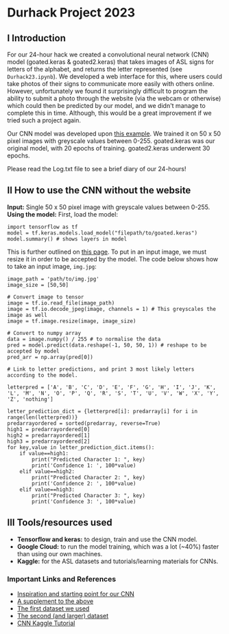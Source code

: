 # Durhack Project 2023

## I Introduction  
For our 24-hour hack we created a convolutional neural network (CNN) model (goated.keras & goated2.keras) that takes images of ASL signs for letters of the alphabet, and returns the letter represented (see `Durhack23.ipynb`). We developed a web interface for this, where users could take photos of their signs to communicate more easily with others online. However, unfortunately we found it surprisingly difficult to program the ability to submit a photo through the website (via the webcam or otherwise) which could then be predicted by our model, and we didn't manage to complete this in time. Although, this would be a great improvement if we tried such a project again. 

Our CNN model was developed upon [this example](https://www.kaggle.com/code/madz2000/cnn-using-keras-100-accuracy/notebook). We trained it on 50 x 50 pixel images with greyscale values between 0-255. goated.keras was our original model, with 20 epochs of training. goated2.keras underwent 30 epochs.

Please read the Log.txt file to see a brief diary of our 24-hours!

## II How to use the CNN without the website
**Input:** Single 50 x 50 pixel image with greyscale values between 0-255.  
**Using the model:**  First, load the model:
```
import tensorflow as tf
model = tf.keras.models.load_model("filepath/to/goated.keras")
model.summary() # shows layers in model
```   
This is further outlined on [this page](https://www.tensorflow.org/guide/keras/serialization_and_saving). To put in an input image, we must resize it in order to be accepted by the model. The code below shows how to take an input image, `img.jpg`:
```
image_path = 'path/to/img.jpg'
image_size = [50,50]

# Convert image to tensor
image = tf.io.read_file(image_path)
image = tf.io.decode_jpeg(image, channels = 1) # This greyscales the image as well
image = tf.image.resize(image, image_size)

# Convert to numpy array
data = image.numpy() / 255 # to normalise the data
pred = model.predict(data.reshape(-1, 50, 50, 1)) # reshape to be accepted by model
pred_arr = np.array(pred[0])

# Link to letter predictions, and print 3 most likely letters according to the model.

letterpred = ['A', 'B', 'C', 'D', 'E', 'F', 'G', 'H', 'I', 'J', 'K', 'L', 'M', 'N', 'O', 'P', 'Q', 'R', 'S', 'T', 'U', 'V', 'W', 'X', 'Y', 'Z', 'nothing']

letter_prediction_dict = {letterpred[i]: predarray[i] for i in range(len(letterpred))}
predarrayordered = sorted(predarray, reverse=True)
high1 = predarrayordered[0]
high2 = predarrayordered[1]
high3 = predarrayordered[2]
for key,value in letter_prediction_dict.items():
    if value==high1:
        print("Predicted Character 1: ", key)
        print('Confidence 1: ', 100*value)
    elif value==high2:
        print("Predicted Character 2: ", key)
        print('Confidence 2: ', 100*value)
    elif value==high3:
        print("Predicted Character 3: ", key)
        print('Confidence 3: ', 100*value)
```
## III Tools/resources used

- **Tensorflow and keras:** to design, train and use the CNN model.
- **Google Cloud:** to run the model training, which was a lot (~40%) faster than using our own machines.
- **Kaggle:** for the ASL datasets and tutorials/learning materials for CNNs.

### Important Links and References

- [Inspiration and starting point for our CNN](https://www.kaggle.com/code/madz2000/cnn-using-keras-100-accuracy/notebook#Loading-the-ASL-dataset)
- [A supplement to the above](https://towardsdatascience.com/sign-language-recognition-with-advanced-computer-vision-7b74f20f3442)
- [The first dataset we used](https://www.kaggle.com/datasets/datamunge/sign-language-mnist)
- [The second (and larger) dataset](https://www.kaggle.com/datasets/grassknoted/asl-alphabet/data)
- [CNN Kaggle Tutorial](https://www.kaggle.com/code/ryanholbrook/the-convolutional-classifier)
